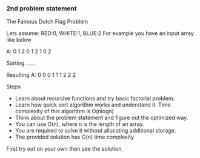 ### 2nd problem statement

The Famous Dutch Flag Problem

Lets assume: RED:0, WHITE:1, BLUE:2
For example you have an input array like below

A: 0 1 2 0 1 2 1 0 2

Sorting ......

Resulting A: 0 0 0 1 1 1 2 2 2

Steps
* Learn about recursive functions and try basic factorial problem.
* Learn how quick sort algorithm works and understand it. Time complexity of this           algorithm is O(nlogn)
* Think about the problem statement and figure out the optimized way. 
* You can use O(n), where n is the length of an array. 
* You are required to solve it without allocating additional storage.
* The provided solution has O(n) time complexity

First try out on your own then see the solution.
